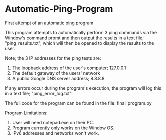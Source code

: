 # Automatic-Ping-Program

First attempt of an automatic ping program

This program attempts to automatically perform 3 ping commands via the Window's command promt and then output the results in a text file; "ping_results.txt", which will then be opened to display the results to the user.

Note; the 3 IP addresses for the ping tests are:
1) The loopback address of the user's computer; 127.0.0.1
2) The default gateway of the users' network
3) A public Google DNS server address; 8.8.8.8

If any errors occur during the program's execution, the program will log this in a text file; "ping_error_log.txt".

The full code for the program can be found in the file: final_program.py

Program Limitations:
1) User will need notepad.exe on their PC.
2) Program currently only works on the Window OS.
3) IPv6 addresses and networks won't work.
